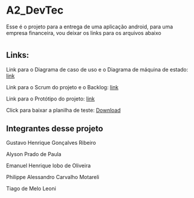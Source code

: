 # A2_DevTec
 
 Esse é o projeto para a entrega de uma aplicação android, para uma empresa financeira, vou deixar os links para os arquivos abaixo
 
 
#
## Links:

Link para o Diagrama de caso de uso e o Diagrama de máquina de estado: [link](https://github.com/GustinGame/A2_DevTec/blob/main/diagrama%20de%20casos.md)

Link para o Scrum do projeto e o Backlog: [link](https://github.com/GustinGame/A2_DevTec/blob/main/Link%20Trello.md)

Link para o Protótipo do projeto: [link](https://github.com/GustinGame/A2_DevTec/blob/main/Prot%C3%B3tipo-figma.md)

Click para baixar a planilha de teste: [Download](https://github.com/GustinGame/A2_DevTec/blob/main/office.xlsx?raw=true)
##

## Integrantes desse projeto

Gustavo Henrique Gonçalves Ribeiro

Alyson Prado de Paula

Emanuel Henrique lobo de Oliveira

Philippe Alessandro Carvalho Motareli

Tiago de Melo Leoni

##

